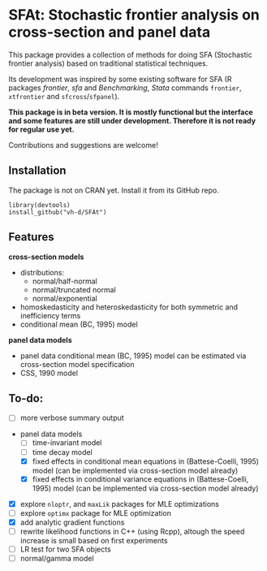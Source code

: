 SFAt: Stochastic frontier analysis on cross-section and panel data
==================================================================

This package provides a collection of methods for doing SFA (Stochastic frontier analysis) based on traditional statistical techniques.

Its development was inspired by some existing software for SFA (R packages *frontier*, *sfa* and *Benchmarking*, *Stata* commands `frontier`, `xtfrontier` and `sfcross`/`sfpanel`).

**This package is in beta version. It is mostly functional but the interface and some features are still under development. Therefore it is not ready for regular use yet.**

Contributions and suggestions are welcome!

Installation
------------

The package is not on CRAN yet. Install it from its GitHub repo.

```{r}
library(devtools)
install_github("vh-d/SFAt")
```
Features
--------

**cross-section models**
- distributions: 
  - normal/half-normal
  - normal/truncated normal
  - normal/exponential
- homoskedasticity and heteroskedasticity for both symmetric and inefficiency terms
- conditional mean (BC, 1995) model

**panel data models**
- panel data conditional mean (BC, 1995) model can be estimated via cross-section model specification
- CSS, 1990 model

To-do:
------

- [ ] more verbose summary output
- panel data models
    - [ ] time-invariant model
    - [ ] time decay model
    - [x] fixed effects in conditional mean equations in (Battese-Coelli, 1995) model (can be implemented via cross-section model already)
    - [x] fixed effects in conditional variance equations in (Battese-Coelli, 1995) model (can be implemented via cross-section model already)
- [x] explore `nloptr`, and `maxLik` packages for MLE optimizations  
- [ ] explore `optimx` package for MLE optimization  
- [x] add analytic gradient functions
- [ ] rewrite likelihood functions in C++ (using Rcpp), altough the speed increase is small based on first experiments
- [ ] LR test for two SFA objects
- [ ] normal/gamma model